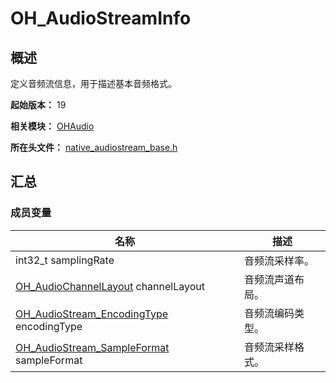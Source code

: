 # OH_AudioStreamInfo

## 概述

定义音频流信息，用于描述基本音频格式。

**起始版本：** 19

**相关模块：** [OHAudio](capi-ohaudio.md)

**所在头文件：** [native_audiostream_base.h](capi-native-audiostream-base-h.md)

## 汇总

### 成员变量

| 名称 | 描述 |
| -- | -- |
| int32_t samplingRate | 音频流采样率。|
| [OH_AudioChannelLayout](../apis-avcodec-kit/_core.md#oh_audiochannellayout-1) channelLayout | 音频流声道布局。|
| [OH_AudioStream_EncodingType](capi-native-audiostream-base-h.md#oh_audiostream_encodingtype) encodingType | 音频流编码类型。|
| [OH_AudioStream_SampleFormat](capi-native-audiostream-base-h.md#oh_audiostream_sampleformat) sampleFormat | 音频流采样格式。|


